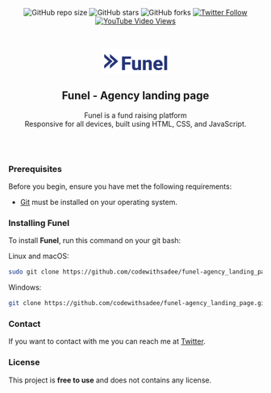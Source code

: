 <div align="center">
  
  ![GitHub repo size](https://img.shields.io/github/repo-size/codewithsadee/funel-agency_landing_page)
  ![GitHub stars](https://img.shields.io/github/stars/codewithsadee/funel-agency_landing_page?style=social)
  ![GitHub forks](https://img.shields.io/github/forks/codewithsadee/funel-agency_landing_page?style=social)
  [![Twitter Follow](https://img.shields.io/twitter/follow/codewithsadee_?style=social)](https://twitter.com/intent/follow?screen_name=codewithsadee_)
  [![YouTube Video Views](https://img.shields.io/youtube/views/CDRcfbHyRqw?style=social)](https://youtu.be/CDRcfbHyRqw)

  <br />
  <br />
  
  <img src="./readme-images/project-logo.png" />

  <h2 align="center">Funel - Agency landing page</h2>

Funel is a fund raising platform <br />Responsive for all devices, built using HTML, CSS, and JavaScript.

</div>

<br />
<br />

### Prerequisites

Before you begin, ensure you have met the following requirements:

- [Git](https://git-scm.com/downloads "Download Git") must be installed on your operating system.

### Installing Funel

To install **Funel**, run this command on your git bash:

Linux and macOS:

```bash
sudo git clone https://github.com/codewithsadee/funel-agency_landing_page.git
```

Windows:

```bash
git clone https://github.com/codewithsadee/funel-agency_landing_page.git
```

### Contact

If you want to contact with me you can reach me at [Twitter](https://www.twitter.com/jcode001).

### License

This project is **free to use** and does not contains any license.
